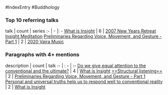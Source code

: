 #IndexEntry #Buddhology

### Top 10 referring talks
talk | count | series
:- | - |: -
<a data-href="What is Insight" href="What+is+Insight" class="internal-link">What is Insight</a> | 6 | <a data-href="2007 New Years Retreat Insight Meditation" href="2007+New+Years+Retreat+Insight+Meditation" class="internal-link">2007 New Years Retreat Insight Meditation</a>
<a data-href="Preliminaries Regarding Voice, Movement, and Gesture - Part 1" href="Preliminaries+Regarding+Voice%2C+Movement%2C+and+Gesture+-+Part+1" class="internal-link">Preliminaries Regarding Voice, Movement, and Gesture - Part 1</a> | 2 | <a data-href="2020 Vajra Music" href="2020+Vajra+Music" class="internal-link">2020 Vajra Music</a>

### Paragraphs with 4+ mentions
description | count | talk
:- | : - | :-
<a aria-label-position="top" aria-label="What is Insight > Do we give equal attention to the conventional and the ultimate" data-href="What is Insight#Do we give equal attention to the conventional and the ultimate" href="What+is+Insight#Do+we+give+equal+attention+to+the+conventional+and+the+ultimate" class="internal-link">Do we give equal attention to the conventional and the ultimate?</a> | 4 | <a data-href="What is Insight" href="What+is+Insight" class="internal-link">What is Insight</a>
<a aria-label-position="top" aria-label="Preliminaries Regarding Voice, Movement, and Gesture - Part 1 > Structural listening" data-href="Preliminaries Regarding Voice, Movement, and Gesture - Part 1#Structural listening" href="Preliminaries+Regarding+Voice%2C+Movement%2C+and+Gesture+-+Part+1#Structural+listening" class="internal-link">==Structural listening==</a> | 2 | <a data-href="Preliminaries Regarding Voice, Movement, and Gesture - Part 1" href="Preliminaries+Regarding+Voice%2C+Movement%2C+and+Gesture+-+Part+1" class="internal-link">Preliminaries Regarding Voice, Movement, and Gesture - Part 1</a>
<a aria-label-position="top" aria-label="What is Insight > Personal and universal truths help us to respond well to conventional reality" data-href="What is Insight#Personal and universal truths help us to respond well to conventional reality" href="What+is+Insight#Personal+and+universal+truths+help+us+to+respond+well+to+conventional+reality" class="internal-link">Personal and universal truths help us to respond well to conventional reality</a> | 2 | <a data-href="What is Insight" href="What+is+Insight" class="internal-link">What is Insight</a>

